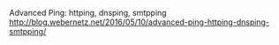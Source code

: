 Advanced Ping: httping, dnsping, smtpping
http://blog.webernetz.net/2016/05/10/advanced-ping-httping-dnsping-smtpping/